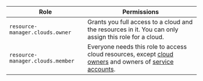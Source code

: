 | Role | Permissions |
| ----- | ----- |
| `resource-manager.clouds.owner` | Grants you full access to a cloud and the resources in it. You can only assign this role for a cloud. |
| `resource-manager.clouds.member` | Everyone needs this role to access cloud resources, except [cloud owners](../resource-manager/concepts/resources-hierarchy.md#owner) and owners of [service accounts](../iam/concepts/users/service-accounts.md). |